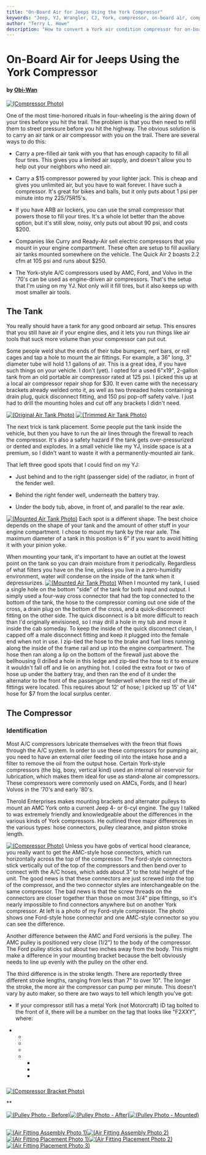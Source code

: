 ```yaml
---
title: "On-Board Air for Jeeps Using the York Compressor"
keywords: "Jeep, YJ, Wrangler, CJ, York, compressor, on-board air, compressed, air-up, air conditioning"
author: "Terry L. Howe"
description: "How to convert a York air condition compressor for on-board air."
---
```


# On-Board Air for Jeeps Using the York Compressor

#### by [Obi-Wan](http://www.jedi.com/obiwan/jeep/yorkair.html)

[
![(Compressor Photo)](compress2_t.gif)](compress2.gif)

One of the most time-honored rituals in four-wheeling is the airing
down of your tires before you hit the trail.  The problem is that
you then need to refill them to street pressure before you hit the
highway.  The obvious solution is to carry an air tank or air compressor
with you on the trail.  There are several ways to do this:

-  Carry a pre-filled air tank with you that has enough capacity to
	fill all four tires.  This gives you a limited air supply, and
	doesn't allow you to help out your neighbors who need air.

-  Carry a $15 compressor powered by your lighter jack.  This is cheap
	and gives you unlimited air, but you have to wait forever.  I
	have such a compressor.  It's great for bikes and balls, but
	it only puts about 1 psi per minute into my 225/75R15's.

-  If you have
	ARB air lockers, you can use the small compressor that powers
	those to fill your tires.  It's a whole lot better than the above
	option, but it's still slow, noisy, only puts out about
	90 psi, and costs $200.

-  Companies like Curry and Ready-Air sell electric compressors that
	you mount in your engine compartment.  These often are setup to
	fill auxiliary air tanks mounted somewhere on the vehicle.
	The Quick Air 2 boasts 2.2 cfm at 105 psi and runs about
	$250.

-  The York-style A/C compressors used by AMC, Ford, and Volvo in the
	'70's can be used as engine-driven air compressors.  That's the
	setup that I'm using on my YJ.  Not only will it fill tires,
	but it also keeps up with most smaller air tools.

## The Tank

You really should have a tank for any good onboard air setup.  This
ensures that you still have air if your engine dies, and it lets you
run things like air tools that suck more volume than your compressor
can put out.

Some people weld shut the ends of their tube bumpers, nerf bars, or
roll cages and tap a hole to mount the air fittings.  For example,
a 36" long, 3" diameter tube will hold 1.1 gallons of air.  This is
a great idea, if you have such things on your vehicle.  I don't (yet).
I opted for a used 6"x19", 2-gallon tank from an old portable air
compressor rated at 125 psi.  I picked this up at a local air compressor
repair shop for $30.  It even came with the necessary brackets already
welded onto it, as well as two threaded holes containing a drain plug,
quick disconnect fitting, and 150 psi pop-off safety valve.  I just had
to drill the mounting holes and cut off any brackets I didn't need.

[![(Original Air Tank Photo)](airtank1_t.jpg)](airtank1.gif)
[![(Trimmed Air Tank Photo)](airtank2_t.gif)](airtank2.gif)

The next trick is tank placement.  Some people put the tank inside
the vehicle, but then you have to run the air lines through the
firewall to reach the compressor.  It's also a safety hazard if the
tank gets over-pressurized or dented and explodes.  In a small vehicle
like my YJ, inside space is at a premium, so I didn't want to waste
it with a permanently-mounted air tank.

That left three good spots that I could find on my YJ:

-  Just behind and to the right (passenger side) of the radiator,
	in front of the fender well.

-  Behind the right fender well, underneath the battery tray.

-  Under the body tub, above, in front of, and parallel to the
	rear axle.

[![(Mounted Air Tank Photo)](airtank3_t.gif)](airtank3.gif)
Each spot is a different shape.  The best choice depends on the shape
of your tank and the amount of other stuff in your engine compartment.
I chose to mount my tank by the rear axle.  The maximum diameter of
a tank in this position is 6" if you want to avoid hitting it with
your pinion yoke.

When mounting your tank, it's important to have an outlet at the
lowest point on the tank so you can drain moisture from it periodically.
Regardless of what filters you have on the line, unless you live in a
zero-humidity environment, water *will* condense on the inside of
the tank when it depressurizes.
[![(Mounted Air Tank Photo)](airtank4_t.gif)](airtank4.gif)
When I mounted my tank, I used a single hole on the bottom "side" of
the tank for both input and output.  I simply used a four-way cross
connector that had the top connected to the bottom of the tank, the
hose to the compressor coming out one side of the cross, a drain plug
on the bottom of the cross, and a quick-disconnect fitting on the other
side.  The quick disconnect is a bit more difficult to reach than I'd
originally envisioned, so I may drill a hole in my tub and move it
inside the cab someday.  To keep the inside of the quick disconnect
clean, I capped off a male disconnect fitting and keep it plugged into
the female end when not in use.  I zip-tied the hose to the brake and
fuel lines running along the inside of the frame rail and up into the
engine compartment.  The hose then ran along a lip on the bottom of the
firewall just above the bellhousing (I drilled a hole in this ledge and
zip-tied the hose to it to ensure it wouldn't fall off and lie on
anything hot.  I coiled the extra foot or two of hose up under the
battery tray, and then ran the end of it under the alternator to the
front of the passenger fenderwell where the rest of the air fittings
were located.  This requires about 12' of hose; I picked up 15' of 1/4"
hose for $7 from the local surplus center.

## The Compressor

### Identification

Most A/C compressors lubricate themselves with the freon that flows
through the A/C system.  In order to use these compressors for pumping
air, you need to have an external oiler feeding oil into the intake
hose and a filter to remove the oil from the output hose.  Certain
York-style compressors (the big, boxy, vertical kind) used an internal
oil reservoir for lubrication, which makes them ideal for use as
stand-alone air compressors.  These compressors were commonly used on
AMCs, Fords, and (I hear) Volvos in the '70's and early '80's.

Therold Enterprises makes
mounting brackets and alternator pulleys to mount an AMC York onto
a current Jeep 4- or 6-cyl engine.  The guy I talked to was extremely
friendly and knowledgeable about the differences in the various kinds
of York compressors.  He outlined three major differences in the
various types:  hose connectors, pulley clearance, and piston stroke
length.

[
![(Compressor Photo)](compress2_t.gif)](compress2.gif)
Unless you have gobs of vertical hood clearance, you really want to
get the AMC-style hose connectors, which run horizontally across the
top of the compressor.  The Ford-style connectors stick vertically
out of the top of the compressors and then bend over to connect with
the A/C hoses, which adds about 3" to the total height of the unit.
The good news is that these connectors are just screwed into the top
of the compressor, and the two connector styles are interchangeable
on the same compressor.  The bad news is that the screw threads on
the connectors are closer together than those on most 3/4" pipe
fittings, so it's nearly impossible to find connectors anywhere but
on another York compressor.  At left is a photo of my Ford-style
compressor.  The photo shows one Ford-style hose connector and one
AMC-style connector so you can see the difference.

Another difference between the AMC and Ford versions is the pulley.
The AMC pulley is positioned very close (1/2") to the body of the
compressor.  The Ford pulley sticks out about two inches away from the
body.  This might make a difference in your mounting bracket because
the belt obviously needs to line up evenly with the pulley on the
other end.

The third difference is in the stroke length.  There are reportedly
three different stroke lengths, ranging from less than 7" to over 10".
The longer the stroke, the more air the compressor can pump per minute.
This doesn't vary by auto maker, so there are two ways to tell which
length you've got:

- 	If your compressor still has a metal York (not Motorcraft) ID
	tag bolted to the front of it, there will be a number on the
	tag that looks like "F2*XXY*", where:

- 
  - 
  - 
  - 
  - 
    - 
    - 
    - 

### 

### 

[![(Compressor Bracket Photo)](bracket_t.gif)](bracket.gif)[](http://users.success.net/luv2jeep/images/mounting.gif)[](yorkbracket1.gif)[](yorkbracket2.gif)

**

[![(Pulley Photo - Before)](pulley1_thumb.jpg)](pulley1.gif)[![(Pulley Photo - After)](pulley2_thumb.jpg)](pulley2.gif)[![(Pulley Photo - Mounted)](pulley4_thumb.jpg)](pulley4.gif)

## 

[![(Air Fitting Assembly Photo 1)](fitting7_t.gif)](fitting7.gif)[![(Air Fitting Assembly Photo 2)](fitting6_t.gif)](fitting6.gif)
[![(Air Fitting Placement Photo 1)](engine4_t.gif)](engine4.gif)[![(Air Fitting Placement Photo 2)](engine5_t.gif)](engine5.gif)[![(Air Fitting Placement Photo 3)](engine1_t.gif)](engine1.gif)

## 

## 

## 

[](http://www.off-road.com/4x4web/faqs/aircompr.html)[](http://www.huv.com/jon/jeep/Air/index.html)[](http://users.success.net/luv2jeep/onboardair.html)[](http://www.europa.com/~bateman/jeep/78cj5/index.html)